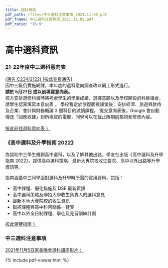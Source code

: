 ```yaml
---
title: 選科資訊
pdf_path: /files/中三選科注意事項_2021.11.05.pdf
pdf_fname: 中三選科注意事項_2021.11.05.pdf
pdf_ratio: "16-9"
---
```


# 高中選科資訊

<div class="w3-panel w3-pale-blue w3-leftbar w3-border-blue">
<div class="pad-1rem"></div>
<h3 class="no-top-pad">21-22年度中三選科意向表</h3>
<p> <a target="_blank" href="/files/circ/C234.pdf"> (通告 C234/2122) [按此查看通告]</a> <br/>
因中三級仍實施網課，本年度的選科意向調查改以網上形式進行。<br/>
<strong>請於 5月27日 或以前填寫意向表。</strong><br/>
校方安排選修科目時將考慮學生的學業成績、選擇意願以及學校開設的科目組合，請學生認真填寫本意向表 。
學校暫定於恢復面授課堂後，安排經濟、旅遊與款待及企業、會計與財務概論 3 個科目的試讀課程。
提交意向表後，Google 會自動傳送「回應收據」到所填寫的電郵，同學可以在截止限期前檢視和修改內容。<br/><br/>
<a target="_blank" href="https://forms.gle/u6gt2qCFKSy47NPx9" class="w3-button w3-pale-blue w3-border w3-border-green w3-round-xlarge no-hover-underline">按此前往選科意向表 &#x232A;</a>
</p>
</div>

### 《高中選科及升學指南 2022》

為協助中三學生規劃高中選科，以及了解其他出路，學友社出版《高中選科及升學指南 2022》，提供高中選科策略、最新大專院校收生要求、高中以外出路等升學資訊等。

指南涵蓋中三同學面對選科及升學時所需的實用資料，包括：

- 高中課程、優化措施及 DSE 最新資訊
- 高中選科策略及聯招大學收生負責人的選科意見
- 最新本地大專院校的收生資訊
- 聯招課程與高中科目關係一覽表
- 高中以外全日制課程、學徒及見習訓練計劃

<a href="/career/guide" class="w3-button w3-white w3-border w3-border-green w3-round-xlarge no-hover-underline">按此瀏覽指南 &#x232A;</a>

### 中三選科注意事項
<a href="https://youtu.be/m1xXc3qO0jk" class="w3-button w3-white w3-border w3-border-green w3-round-xlarge no-hover-underline">2021年11月5日家長晚會選科講座影片 &#x232A;</a>

{% include pdf-viewer.html %}